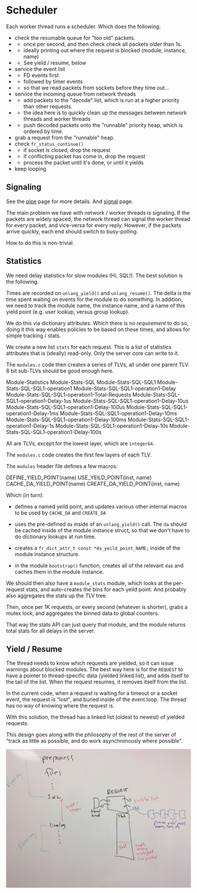 # Scheduler

Each worker thread runs a scheduler.  Which does the following:

* check the resumable queue for "too old" packets.
* * once per second, and then check check all packets older than 1s.
* * ideally printing out where the request is blocked (module, instance, name)
* * See yield / resume, below
* service the event list
* * FD events first
* * followed by timer events
* * so that we read packets from sockets before they time out...
* service the incoming queue from network threads
* * add packets to the "decode" list, which is run at a higher priority than other requests.
* * the idea here is to quickly clean up the messages between network threads and worker threads
* * push decoded packets onto the "runnable" priority heap, which is ordered by time.
* grab a request from the "runnable" heap.
* check `fr_status_continue()`
* * if socket is closed, drop the request
* * if conflicting packet has come in, drop the request
* * process the packet until it's done, or until it yields
* keep looping

## Signaling

See the [pipe](pipe) page for more details. And [signal](signal) page.

The main problem we have with network / worker threads is signaling.
If the packets are widely spaced, the network thread can signal the
worker thread for every packet, and vice-versa for every reply.
However, if the packets arrive quickly, each end should switch to
busy-polling.

How to do this is non-trivial.

## Statistics

We need delay statistics for slow modules (Hi, SQL!).  The best
solution is the following.

Times are recorded on `unlang_yield()` and `unlang_resume()`.  The
delta is the time spent waiting on events for the module to do
something.  In addition, we need to track the module name, the
instance name, and a name of this yield point (e.g. user lookup,
versus group lookup).

We do this via dictionary attributes.  Which there is no *requirement*
to do so, doing it this way enables policies to be based on these
times, and allows for simple tracking / stats.

We create a new list `stats` for each request.  This is a list of
statistics attributes that is (ideally) read-only.  Only the server
core can write to it.

The `modules.c` code then creates a series of TLVs, all under one
parent TLV.  8 bit sub-TLVs should be good enough here.

  Module-Statistics
    Module-Stats-SQL
      Module-Stats-SQL-SQL1
        Module-Stats-SQL-SQL1-operation1
          Module-Stats-SQL-SQL1-operation1-Delay
          Module-Stats-SQL-SQL1-operation1-Total-Requests
          Module-Stats-SQL-SQL1-operation1-Delay-1us
          Module-Stats-SQL-SQL1-operation1-Delay-10us
          Module-Stats-SQL-SQL1-operation1-Delay-100us
          Module-Stats-SQL-SQL1-operation1-Delay-1ms
          Module-Stats-SQL-SQL1-operation1-Delay-10ms
          Module-Stats-SQL-SQL1-operation1-Delay-100ms
          Module-Stats-SQL-SQL1-operation1-Delay-1s
          Module-Stats-SQL-SQL1-operation1-Delay-10s
          Module-Stats-SQL-SQL1-operation1-Delay-100s

All are TLVs, except for the lowest layer, which are `integer64`.

The `modules.c` code creates the first few layers of each TLV.

The `modules` header file defines a few macros:

  DEFINE_YIELD_POINT(name)
  USE_YEILD_POINT(inst, name)
  CACHE_DA_YIELD_POINT(name)
  CREATE_DA_YIELD_POINT(inst, name)

Which (in turn):

* defines a named yeild point, and updates various other internal macros to be used by `CACHE_DA` and `CREATE_DA`

* uses the pre-defined `da` inside of an `unlang_yield()` call.  The
  `da` should be cached inside of the module instance struct, so that
  we don't have to do dictionary lookups at run time.

* creates a `fr_dict_attr_t const *da_yeild_point_NAME;` inside of the module instance structure.

* in the module `bootstrap()` function, creates all of the relevant
  `da`s and caches them in the module instance.

We should then also have a `module_stats` module, which looks at the
per-request stats, and auto-creates the bins for each yeild point.
And probably also aggregates the stats up the TLV tree.

Then, once per 1K requests, or every second (whatever is shorter),
grabs a mutex lock, and aggregates the binned data to global counters.

That way the stats API can just query that module, and the module
returns total stats for all delays in the server.

## Yield / Resume

The thread needs to know which requests are yielded, so it can issue
warnings about blocked modules.  The best way here is for the
`REQUEST` to have a pointer to thread-specific data (yielded linked
list), and adds itself to the tail of the list.  When the request
resumes, it removes itself from the list.

In the current code, when a request is waiting for a timeout or a
socket event, the request is "lost", and buried inside of the event
loop.  The thread has no way of knowing where the request is.

With this solution, the thread has a linked list (oldest to newest) of
yielded requests.

This design goes along with the philosophy of the rest of the server
of "track as little as possible, and do work asynchronously where
possible".

![Diagram of yield / resume timing](yield_resume_timing.jpg)
